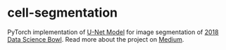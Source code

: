 # cell-segmentation

PyTorch implementation of [U-Net Model](https://arxiv.org/abs/1505.04597) for image segmentation of 
[2018 Data Science Bowl](https://www.kaggle.com/c/data-science-bowl-2018). Read more about the project on [Medium]().  
